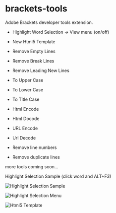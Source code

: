 brackets-tools
==============

Adobe Brackets developer tools extension.

- Highlight Word Selection -> View menu (on/off)
- New Html5 Template 
- Remove Empty Lines
- Remove Break Lines
- Remove Leading New Lines

- To Upper Case
- To Lower Case
- To Title Case

- Html Encode
- Html Docode
- URL Encode
- Url Decode

- Remove line numbers
- Remove duplicate lines

more tools coming soon...

Highlight Selection Sample (click word and ALT+F3)

![Highlight Selection Sample](http://i58.tinypic.com/2hz1i87.gif)

![Highlight Selection Menu](http://i61.tinypic.com/243f6lh.png)

![Html5 Template](http://i62.tinypic.com/fao7du.png)
